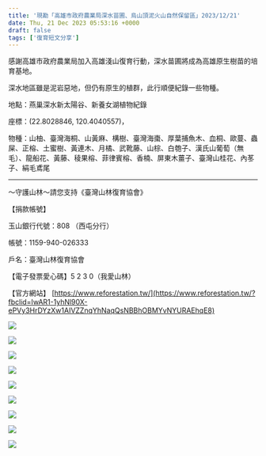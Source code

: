 ```yaml
---
title: '現勘「高雄市政府農業局深水苗圃、烏山頂泥火山自然保留區」2023/12/21'
date: Thu, 21 Dec 2023 05:53:16 +0000
draft: false
tags: ['復育短文分享']
---
```


感謝高雄市政府農業局加入高雄淺山復育行動，深水苗圃將成為高雄原生樹苗的培育基地。

深水地區雖是泥岩惡地，但仍有原生的植群，此行順便紀錄一些物種。

地點：燕巢深水新太陽谷、新養女湖植物紀錄

座標：(22.8028846, 120.4040557)，

物種：山柚、臺灣海桐、山黃麻、構樹、臺灣海棗、厚葉捕魚木、血桐、歐蔓、蟲屎、正榕、土蜜樹、黃連木、月橘、武靴藤、山棕、白匏子、漢氏山葡萄（無毛）、龍船花、黃藤、稜果榕、菲律賓榕、香楠、屏東木薑子、臺灣山桂花、內苳子、絹毛鳶尾

* * *

～守護山林～請您支持《臺灣山林復育協會》

【捐款帳號】

玉山銀行代號：808 （西屯分行）

帳號：1159-940-026333

戶名：臺灣山林復育協會

【電子發票愛心碼】5 2 3 0（我愛山林）

【官方網站】 [https://www.reforestation.tw/](https://www.reforestation.tw/?fbclid=IwAR1-1yhNl90X-ePVy3HrDYzXw1AIVZZnqYhNaqQsNBBhOBMYvNYURAEhqE8)

![](https://www.reforestation.tw/wp-content/uploads/2024/01/412282052_7402173876468855_2368569908562228935_n-1024x768.jpg)

![](https://www.reforestation.tw/wp-content/uploads/2024/01/412315988_7401220426564200_7934743254789313579_n-1.jpg)

![](https://www.reforestation.tw/wp-content/uploads/2024/01/412335840_7402175146468728_8817013621918934551_n-1024x768.jpg)

![](https://www.reforestation.tw/wp-content/uploads/2024/01/412357351_7402171963135713_6931181399297812847_n-1024x768.jpg)

![](https://www.reforestation.tw/wp-content/uploads/2024/01/412361810_7402173133135596_6807793751221923835_n-1024x768.jpg)

![](https://www.reforestation.tw/wp-content/uploads/2024/01/412370881_7402174043135505_2680602758871932358_n-1024x768.jpg)

![](https://www.reforestation.tw/wp-content/uploads/2024/01/412371064_7402174939802082_6091511102913231273_n-1024x768.jpg)

![](https://www.reforestation.tw/wp-content/uploads/2024/01/412377584_7402175299802046_2541271418205617881_n-768x1024.jpg)

![](https://www.reforestation.tw/wp-content/uploads/2024/01/412415136_7402173429802233_5793556525182444501_n-1024x768.jpg)